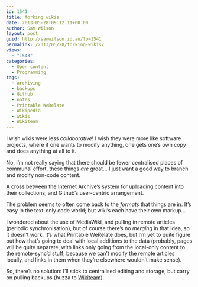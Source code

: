 ```yaml
---
id: 1541
title: forking wikis
date: 2013-05-28T09:12:11+00:00
author: Sam Wilson
layout: post
guid: http://samwilson.id.au/?p=1541
permalink: /2013/05/28/forking-wikis/
views:
  - "1543"
categories:
  - Open content
  - Programming
tags:
  - archiving
  - backups
  - Github
  - notes
  - Printable WeRelate
  - Wikipedia
  - wikis
  - Wikiteam
---
```

I wish wikis were less _collaborative_! I wish they were more like software projects, where if one wants to modify anything, one gets one&#8217;s own copy and does anything at all to it.

No, I&#8217;m not really saying that there should be fewer centralised places of communal effort, these things _are_ great&#8230; I just want a good way to branch and modify non-code content.

A cross between the Internet Archive&#8217;s system for uploading content into their collections, and Github&#8217;s user-centric arrangement.

The problem seems to often come back to the _formats_ that things are in. It&#8217;s easy in the text-only code world; but wiki&#8217;s each have their own markup&#8230;

I wondered about the use of MediaWiki, and pulling in remote articles (periodic synchronisation), but of course there&#8217;s no _merging_ in that idea, so it doesn&#8217;t work. It&#8217;s what Printable WeRelate does, but I&#8217;m yet to quite figure out how that&#8217;s going to deal with local additions to the data (probably, pages will be quite separate, with links only going from the local-only content to the remote-sync&#8217;d stuff; because we can&#8217;t modify the remote articles locally, and links in them when they&#8217;re elsewhere wouldn&#8217;t make sense).

So, there&#8217;s no solution: I&#8217;ll stick to centralised editing and storage, but carry on pulling backups (huzza to [Wikiteam](http://www.archiveteam.org/index.php?title=WikiTeam)).